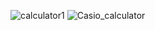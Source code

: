 
![calculator1](https://user-images.githubusercontent.com/49648354/143386912-a13acaed-743f-4250-9f9d-650ae0688474.png)
![Casio_calculator](https://user-images.githubusercontent.com/49648354/143389132-f23ed0f7-4e5f-4c13-900a-e5b4eeb66791.jpg)
